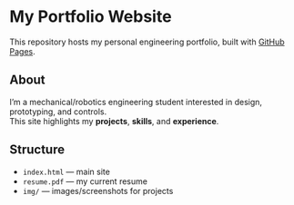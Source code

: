# My Portfolio Website

This repository hosts my personal engineering portfolio, built with [GitHub Pages](https://pages.github.com/).




## About
I’m a mechanical/robotics engineering student interested in design, prototyping, and controls.  
This site highlights my **projects**, **skills**, and **experience**.



## Structure
- `index.html` — main site
- `resume.pdf` — my current resume
- `img/` — images/screenshots for projects


